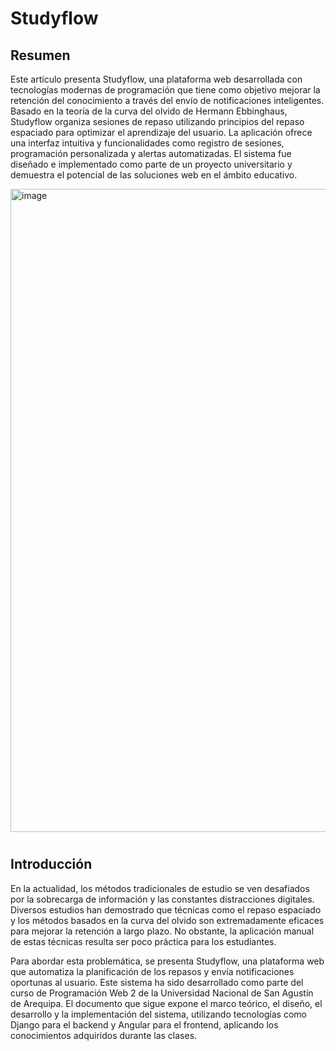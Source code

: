 # Studyflow 
## Resumen

Este artículo presenta Studyflow, una plataforma web desarrollada con tecnologías modernas de programación que tiene como objetivo mejorar la retención del conocimiento a través del envío de notificaciones inteligentes. Basado en la teoría de la curva del olvido de Hermann Ebbinghaus, Studyflow organiza sesiones de repaso utilizando principios del repaso espaciado para optimizar el aprendizaje del usuario. La aplicación ofrece una interfaz intuitiva y funcionalidades como registro de sesiones, programación personalizada y alertas automatizadas. El sistema fue diseñado e implementado como parte de un proyecto universitario y demuestra el potencial de las soluciones web en el ámbito educativo.

<img width="1200" height="1029" alt="image" src="https://github.com/user-attachments/assets/3c3ce056-a1d2-4548-80be-74b016728d4c" />

#

## Introducción

En la actualidad, los métodos tradicionales de estudio se ven desafiados por la sobrecarga de información y las constantes distracciones digitales. Diversos estudios han demostrado que técnicas como el repaso espaciado y los métodos basados en la curva del olvido son extremadamente eficaces para mejorar la retención a largo plazo. No obstante, la aplicación manual de estas técnicas resulta ser poco práctica para los estudiantes.

Para abordar esta problemática, se presenta Studyflow, una plataforma web que automatiza la planificación de los repasos y envía notificaciones oportunas al usuario. Este sistema ha sido desarrollado como parte del curso de Programación Web 2 de la Universidad Nacional de San Agustín de Arequipa. El documento que sigue expone el marco teórico, el diseño, el desarrollo y la implementación del sistema, utilizando tecnologías como Django para el backend y Angular para el frontend, aplicando los conocimientos adquiridos durante las clases.

